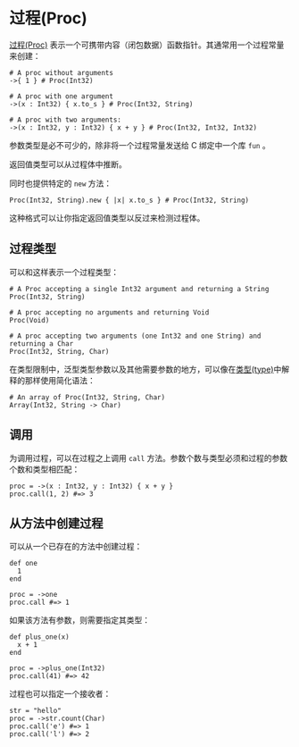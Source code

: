 # 过程(Proc)

[过程(Proc)](http://crystal-lang.org/api/Proc.html) 表示一个可携带内容（闭包数据）函数指针。其通常用一个过程常量来创建：

```crystal
# A proc without arguments
->{ 1 } # Proc(Int32)

# A proc with one argument
->(x : Int32) { x.to_s } # Proc(Int32, String)

# A proc with two arguments:
->(x : Int32, y : Int32) { x + y } # Proc(Int32, Int32, Int32)
```
参数类型是必不可少的，除非将一个过程常量发送给 C 绑定中一个库 `fun` 。


返回值类型可以从过程体中推断。

同时也提供特定的 `new` 方法：

```crystal
Proc(Int32, String).new { |x| x.to_s } # Proc(Int32, String)
```

这种格式可以让你指定返回值类型以反过来检测过程体。

## 过程类型

可以和这样表示一个过程类型：

```crystal
# A Proc accepting a single Int32 argument and returning a String
Proc(Int32, String)

# A proc accepting no arguments and returning Void
Proc(Void)

# A proc accepting two arguments (one Int32 and one String) and returning a Char
Proc(Int32, String, Char)
```

在类型限制中，泛型类型参数以及其他需要参数的地方，可以像在[类型(type)](../type_grammar.html)中解释的那样使用简化语法：

```crystal
# An array of Proc(Int32, String, Char)
Array(Int32, String -> Char)
```

## 调用

为调用过程，可以在过程之上调用 `call` 方法。参数个数与类型必须和过程的参数个数和类型相匹配：

```crystal
proc = ->(x : Int32, y : Int32) { x + y }
proc.call(1, 2) #=> 3
```

## 从方法中创建过程

可以从一个已存在的方法中创建过程：

```crystal
def one
  1
end

proc = ->one
proc.call #=> 1
```

如果该方法有参数，则需要指定其类型：

```crystal
def plus_one(x)
  x + 1
end

proc = ->plus_one(Int32)
proc.call(41) #=> 42
```

过程也可以指定一个接收者：

```crystal
str = "hello"
proc = ->str.count(Char)
proc.call('e') #=> 1
proc.call('l') #=> 2
```
